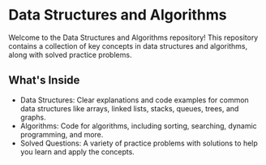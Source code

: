 # Data Structures and Algorithms
Welcome to the Data Structures and Algorithms repository! This repository contains a collection of key concepts in data structures and algorithms, along with solved practice problems.

## What's Inside
* Data Structures: Clear explanations and code examples for common data structures like arrays, linked lists, stacks, queues, trees, and graphs.
* Algorithms: Code for algorithms, including sorting, searching, dynamic programming, and more.
* Solved Questions: A variety of practice problems with solutions to help you learn and apply the concepts.
